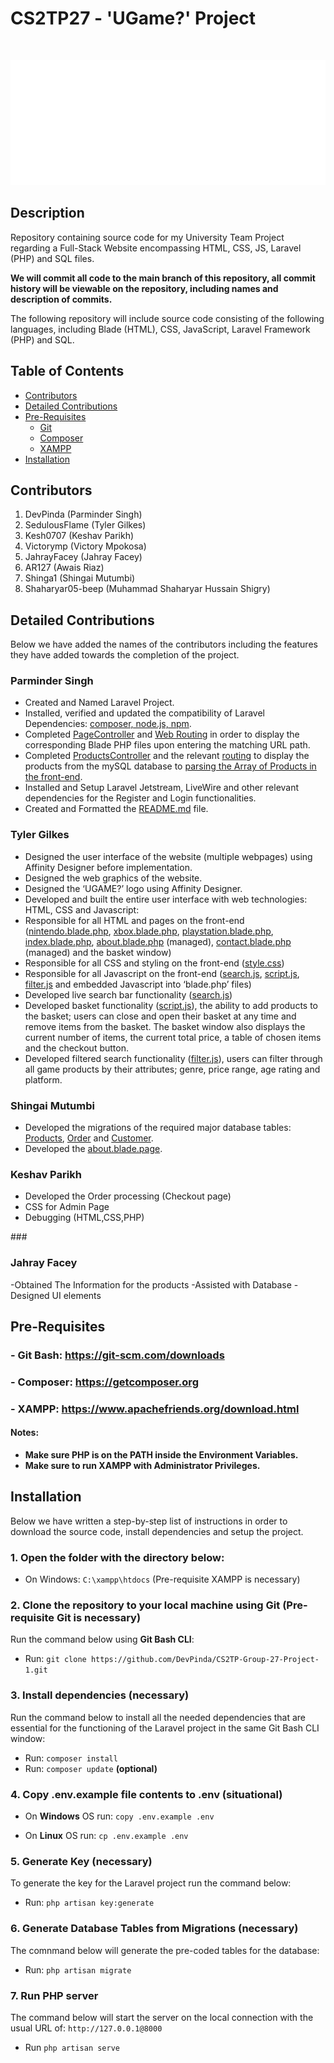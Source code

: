 # CS2TP27 - 'UGame?' Project

<br>

<p align="center">
<img width="800" height="200" src="https://github.com/DevPinda/CS2TP-Group-27-Project-1/blob/main/ugame-laravel-backend/public/images/UGAME%20logo%20(white).png">
</p>

## Description

Repository containing source code for my University Team Project regarding a Full-Stack Website encompassing HTML, CSS, JS, Laravel (PHP) and SQL files.

<b>We will commit all code to the main branch of this repository, all commit history will be viewable on the repository, including names and description of commits.</b>

The following repository will include source code consisting of the following languages, including Blade (HTML), CSS, JavaScript, Laravel Framework (PHP) and SQL.

## Table of Contents

- [Contributors](#contributors)
- [Detailed Contributions](#detailed-contributions)
- [Pre-Requisites](#pre-requisites)
    - [Git](#--git-bash-httpsgit-scmcomdownloads)
    - [Composer](#--composer-httpsgetcomposerorg)
    - [XAMPP](#--xampp-httpswwwapachefriendsorgdownloadhtml)
- [Installation](#installation)

## Contributors

1. DevPinda (Parminder Singh)
2. SedulousFlame (Tyler Gilkes)
3. Kesh0707 (Keshav Parikh)
4. Victorymp (Victory Mpokosa)
5. JahrayFacey (Jahray Facey)
6. AR127 (Awais Riaz)
7. Shinga1 (Shingai Mutumbi)
8. Shaharyar05-beep (Muhammad Shaharyar Hussain Shigry)


## Detailed Contributions

Below we have added the names of the contributors including the features they have added towards the completion of the project.

### <h3>Parminder Singh</h3>

- Created and Named Laravel Project.
- Installed, verified and updated the compatibility of Laravel Dependencies: [composer, node.js, npm](https://github.com/DevPinda/CS2TP-Group-27-Project-1/blob/main/ugame-laravel-backend/composer.json).
- Completed [PageController](https://github.com/DevPinda/CS2TP-Group-27-Project-1/blob/main/ugame-laravel-backend/app/Http/Controllers/PageController.php) and [Web Routing](https://github.com/DevPinda/CS2TP-Group-27-Project-1/blob/main/ugame-laravel-backend/routes/web.php) in order to display the corresponding Blade PHP files upon entering the matching URL path.
- Completed [ProductsController](https://github.com/DevPinda/CS2TP-Group-27-Project-1/blob/main/ugame-laravel-backend/app/Http/Controllers/ProductsController.php) and the relevant [routing](https://github.com/DevPinda/CS2TP-Group-27-Project-1/blob/main/ugame-laravel-backend/routes/web.php) to display the products from the mySQL database to [parsing the Array of Products in the front-end](https://github.com/DevPinda/CS2TP-Group-27-Project-1/blob/main/ugame-laravel-backend/resources/views/index.blade.php#L79-L90).
- Installed and Setup Laravel Jetstream, LiveWire and other relevant dependencies for the Register and Login functionalities.
- Created and Formatted the [README.md](https://github.com/DevPinda/CS2TP-Group-27-Project-1/blob/main/README.md) file.

### <h3>Tyler Gilkes</h3>

- Designed the user interface of the website (multiple webpages) using Affinity Designer before implementation.
- Designed the web graphics of the website.
- Designed the ‘UGAME?’ logo using Affinity Designer.
- Developed and built the entire user interface with web technologies: HTML, CSS and Javascript:
- Responsible for all HTML and pages on the front-end ([nintendo.blade.php](https://github.com/DevPinda/CS2TP-Group-27-Project-1/blob/main/ugame-laravel-backend/resources/views/nintendo.blade.php), [xbox.blade.php](https://github.com/DevPinda/CS2TP-Group-27-Project-1/blob/main/ugame-laravel-backend/resources/views/xbox.blade.php), [playstation.blade.php](https://github.com/DevPinda/CS2TP-Group-27-Project-1/blob/main/ugame-laravel-backend/resources/views/playstation.blade.php), [index.blade.php](https://github.com/DevPinda/CS2TP-Group-27-Project-1/blob/main/ugame-laravel-backend/resources/views/index.blade.php), [about.blade.php](https://github.com/DevPinda/CS2TP-Group-27-Project-1/blob/main/ugame-laravel-backend/resources/views/about.blade.php) (managed), [contact.blade.php](https://github.com/DevPinda/CS2TP-Group-27-Project-1/blob/main/ugame-laravel-backend/resources/views/contact.blade.php) (managed) and the basket window) 
- Responsible for all CSS and styling on the front-end ([style.css](https://github.com/DevPinda/CS2TP-Group-27-Project-1/blob/main/ugame-laravel-backend/public/css/style.css))
- Responsible for all Javascript on the front-end ([search.js](https://github.com/DevPinda/CS2TP-Group-27-Project-1/blob/main/ugame-laravel-backend/public/js/search.js), [script.js](https://github.com/DevPinda/CS2TP-Group-27-Project-1/blob/main/ugame-laravel-backend/public/js/script.js), [filter.js](https://github.com/DevPinda/CS2TP-Group-27-Project-1/blob/main/ugame-laravel-backend/public/js/filter.js) and embedded Javascript into ‘blade.php’ files)
- Developed live search bar functionality ([search.js](https://github.com/DevPinda/CS2TP-Group-27-Project-1/blob/main/ugame-laravel-backend/public/js/search.js))
- Developed basket functionality ([script.js](https://github.com/DevPinda/CS2TP-Group-27-Project-1/blob/main/ugame-laravel-backend/public/js/search.js)), the ability to add products to the basket; users can close and open their basket at any time and remove items from the basket. The basket window also displays the current number of items, the current total price, a table of chosen items and the checkout button.
- Developed filtered search functionality ([filter.js](https://github.com/DevPinda/CS2TP-Group-27-Project-1/blob/main/ugame-laravel-backend/public/js/filter.js)), users can filter through all game products by their attributes; genre, price range, age rating and platform.

### <h3>Shingai Mutumbi</h3>

- Developed the migrations of the required major database tables: [Products](https://github.com/DevPinda/CS2TP-Group-27-Project-1/blob/Shingai/ugame-laravel-backend/database/migrations/2022_11_12_145144_create__insert_details_table.php), [Order](https://github.com/DevPinda/CS2TP-Group-27-Project-1/blob/Shingai/ugame-laravel-backend/database/migrations/2022_11_12_145144_create__order_details_table%20-%20Copy.php) and [Customer](https://github.com/DevPinda/CS2TP-Group-27-Project-1/blob/Shingai/ugame-laravel-backend/database/migrations/2022_11_16_115019_create_tablesinsert_table.php).
- Developed the [about.blade.page](https://github.com/DevPinda/CS2TP-Group-27-Project-1/blob/main/ugame-laravel-backend/resources/views/about.blade.php).

### <h3>Keshav Parikh</h3>

- Developed the Order processing (Checkout page)
- CSS for Admin Page
- Debugging (HTML,CSS,PHP)

###<h3>Jahray Facey</h3>

-Obtained The Information for the products
-Assisted with Database
-Designed UI elements

## Pre-Requisites

### - Git Bash: https://git-scm.com/downloads

### - Composer: https://getcomposer.org

### - XAMPP: https://www.apachefriends.org/download.html

#### Notes:

- <b>Make sure PHP is on the PATH inside the Environment Variables.</b>
- <b>Make sure to run XAMPP with Administrator Privileges.</b>

## Installation

Below we have written a step-by-step list of instructions in order to download the source code, install dependencies and setup the project.

### 1. Open the folder with the directory below:

- On Windows: ```C:\xampp\htdocs``` (Pre-requisite XAMPP is necessary)

### 2. Clone the repository to your local machine using Git (Pre-requisite Git is necessary)

Run the command below using <b>Git Bash CLI</b>:

- Run:  ```git clone https://github.com/DevPinda/CS2TP-Group-27-Project-1.git```

### 3. Install dependencies (necessary)

Run the command below to install all the needed dependencies that are essential for the functioning of the Laravel project in the same Git Bash CLI window:

- Run: ```composer install```
- Run: ```composer update```  <b>(optional)</b>

### 4. Copy .env.example file contents to .env (situational)

- On <b>Windows</b> OS run: ```copy .env.example .env```

- On <b>Linux</b> OS run: ```cp .env.example .env```

### 5. Generate Key (necessary)

To generate the key for the Laravel project run the command below:

- Run: ```php artisan key:generate```

### 6. Generate Database Tables from Migrations (necessary)

The comnmand below will generate the pre-coded tables for the database:

- Run: ```php artisan migrate```

### 7.  Run PHP server

The command below will start the server on the local connection with the usual URL of: ```http://127.0.0.1@8000```

- Run ```php artisan serve```
